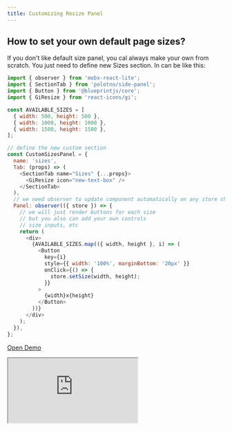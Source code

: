 ```yaml
---
title: Customizing Resize Panel
---
```


## How to set your own default page sizes?

If you don't like default size panel, you cal always make your own from scratch. You just need to define new Sizes section. In can be like this:

```js
import { observer } from 'mobx-react-lite';
import { SectionTab } from 'polotno/side-panel';
import { Button } from '@blueprintjs/core';
import { GiResize } from 'react-icons/gi';

const AVAILABLE_SIZES = [
  { width: 500, height: 500 },
  { width: 1000, height: 1000 },
  { width: 1500, height: 1500 },
];

// define the new custom section
const CustomSizesPanel = {
  name: 'sizes',
  Tab: (props) => (
    <SectionTab name="Sizes" {...props}>
      <GiResize icon="new-text-box" />
    </SectionTab>
  ),
  // we need observer to update component automatically on any store changes
  Panel: observer(({ store }) => {
    // we will just render buttons for each size
    // but you also can add your own controls
    // size inputs, etc
    return (
      <div>
        {AVAILABLE_SIZES.map(({ width, height }, i) => (
          <Button
            key={i}
            style={{ width: '100%', marginBottom: '20px' }}
            onClick={() => {
              store.setSize(width, height);
            }}
          >
            {width}x{height}
          </Button>
        ))}
      </div>
    );
  }),
};
```

<p><a className="button button--primary" href="https://codesandbox.io/s/github/polotno-project/polotno-site/tree/source/examples/polotno-resize-panel" target="_blank">Open Demo</a></p>

<iframe
    src="https://codesandbox.io/embed/github/polotno-project/polotno-site/tree/source/examples/polotno-resize-panel?fontsize=11&hidenavigation=1&theme=dark&view=preview"
    style={{
      width: '100%',
      height: '700px',
      border: 0,
      overflow: 'hidden',
    }}
    title="Polotno demo"
    allow="geolocation; microphone; camera; midi; vr; accelerometer; gyroscope; payment; ambient-light-sensor; encrypted-media; usb"
    sandbox="allow-modals allow-forms allow-popups allow-scripts allow-same-origin allow-downloads"
  ></iframe>
